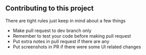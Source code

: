 ## Contributing to this project
There are tight rules just keep in mind about a few things
- Make pull request to dev branch only
- Remember to test your code before making pull request
- Put extra notes in pull request if there are any
- Put screenshots in PR if there were some UI related changes